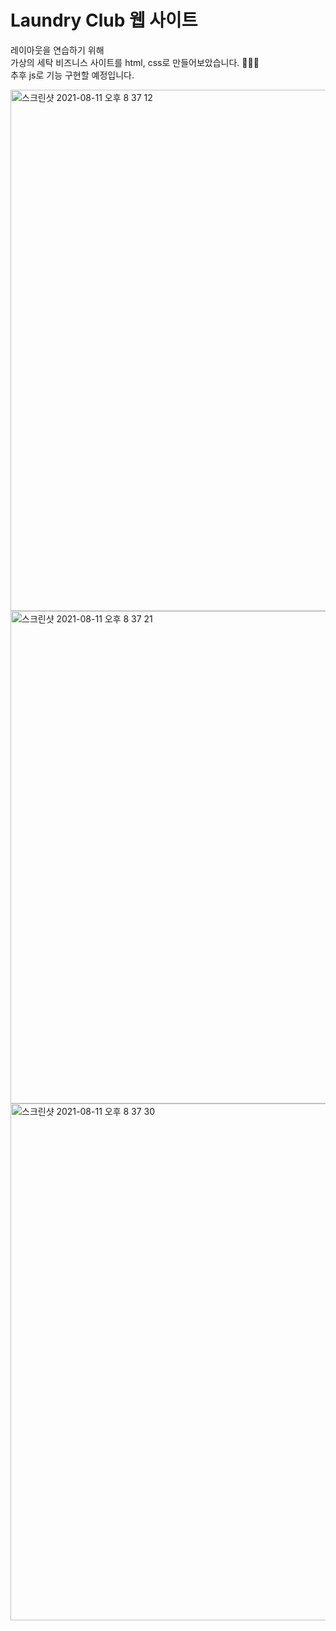 <h1>Laundry Club 웹 사이트</h1>

레이아웃을 연습하기 위해 <br>
가상의 세탁 비즈니스 사이트를 html, css로 만들어보았습니다. 👗👔👚
<br>
추후 js로 기능 구현할 예정입니다.

<img width="834" alt="스크린샷 2021-08-11 오후 8 37 12" src="https://user-images.githubusercontent.com/74946505/129023029-d8bca757-8291-4241-8521-5acde1ac7814.png">

<img width="788" alt="스크린샷 2021-08-11 오후 8 37 21" src="https://user-images.githubusercontent.com/74946505/129023024-20fdcd54-dde9-48f3-812b-59b2ecbfc52b.png">

<img width="827" alt="스크린샷 2021-08-11 오후 8 37 30" src="https://user-images.githubusercontent.com/74946505/129023013-075c8886-4b5a-450e-86fa-3a1af8e26192.png">




